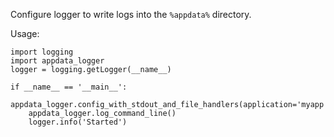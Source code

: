 Configure logger to write logs into the ``%appdata%`` directory.

Usage:

    import logging
    import appdata_logger
    logger = logging.getLogger(__name__)

    if __name__ == '__main__':
        appdata_logger.config_with_stdout_and_file_handlers(application='myapp')
        appdata_logger.log_command_line()
        logger.info('Started')
